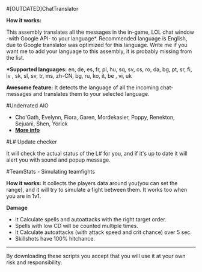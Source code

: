 #[OUTDATED]ChatTranslator

**How it works:**

This assembly translates all the messages in the in-game, LOL chat window -with Google API- to your language*.
Recommended language is English, due to Google translator was optimized for this language.
Write me if you want me to add your language to this assembly, it is probably missing from the list.

**\*Supported languages:**
en, de, es, fr, pl, hu, sq, sv, cs, ro, da, bg, pt, sr, fi,  lv , sk, sl, sv, tr, ms, zh-CN, bg, 
ru, ko, it,  be , vi, uk 

**Awesome feature:**
It detects the language of all the incoming chat-messages and translates them to your selected language.

#Underrated AIO
* Cho'Gath, Evelynn, Fiora, Garen, Mordekasier, Poppy, Renekton, Sejuani, Shen, Yorick
* **[More info](http://www.joduska.me/forum/topic/8093-51underrated-champions-aio/)**

#L# Update checker

It will check the actual status of the L# for you, and if it's up to date it will alert you 
with sound and popup message.

#TeamStats - Simulating teamfights

**How it works:**
It collects the players data around you(you can set the range), and it will try to simulate a fight between them.
It works too when you are in 1v1.
 
**Damage**

- It Calculate spells and autoattacks with the right target order.
- Spells with low CD will be counted multiple times.
- It Calculate autoattacks (with attack speed and crit chance) over 5 sec.
- Skillshots have 100% hitchance.


<hr>

By downloading these scripts you accept that you will use it at your own risk and responsibility.

